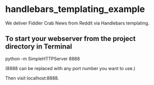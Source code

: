# handlebars_templating_example
We deliver Fiddler Crab News from Reddit via Handlebars templating.

## To start your webserver from the project directory in Terminal
python -m SimpleHTTPServer 8888

(8888 can be replaced with any port number you want to use.)

Then visit localhost:8888.

